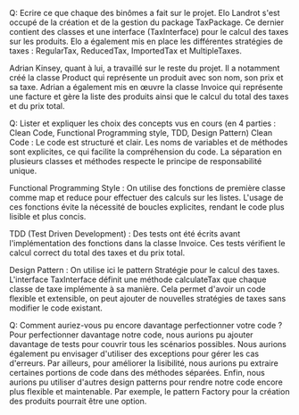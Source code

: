 
Q: Ecrire ce que chaque des binômes a fait sur le projet.
Elo Landrot s'est occupé de la création et de la gestion du package TaxPackage. Ce dernier contient des classes et une interface (TaxInterface) pour le calcul des taxes sur les produits. Elo a également mis en place les différentes stratégies de taxes : RegularTax, ReducedTax, ImportedTax et MultipleTaxes.

Adrian Kinsey, quant à lui, a travaillé sur le reste du projet. Il a notamment créé la classe Product qui représente un produit avec son nom, son prix et sa taxe. Adrian a également mis en œuvre la classe Invoice qui représente une facture et gère la liste des produits ainsi que le calcul du total des taxes et du prix total.

Q: Lister et expliquer les choix des concepts vus en cours (en 4 parties : Clean Code, Functional Programming style, TDD, Design Pattern)
Clean Code : Le code est structuré et clair. Les noms de variables et de méthodes sont explicites, ce qui facilite la compréhension du code. La séparation en plusieurs classes et méthodes respecte le principe de responsabilité unique.

Functional Programming Style : On utilise des fonctions de première classe comme map et reduce pour effectuer des calculs sur les listes. L'usage de ces fonctions évite la nécessité de boucles explicites, rendant le code plus lisible et plus concis.

TDD (Test Driven Development) : Des tests ont été écrits avant l'implémentation des fonctions dans la classe Invoice. Ces tests vérifient le calcul correct du total des taxes et du prix total.

Design Pattern : On utilise ici le pattern Stratégie pour le calcul des taxes. L'interface TaxInterface définit une méthode calculateTax que chaque classe de taxe implémente à sa manière. Cela permet d'avoir un code flexible et extensible, on peut ajouter de nouvelles stratégies de taxes sans modifier le code existant.

Q: Comment auriez-vous pu encore davantage perfectionner votre code ?
Pour perfectionner davantage notre code, nous aurions pu ajouter davantage de tests pour couvrir tous les scénarios possibles. Nous aurions également pu envisager d'utiliser des exceptions pour gérer les cas d'erreurs. Par ailleurs, pour améliorer la lisibilité, nous aurions pu extraire certaines portions de code dans des méthodes séparées. Enfin, nous aurions pu utiliser d'autres design patterns pour rendre notre code encore plus flexible et maintenable. Par exemple, le pattern Factory pour la création des produits pourrait être une option.